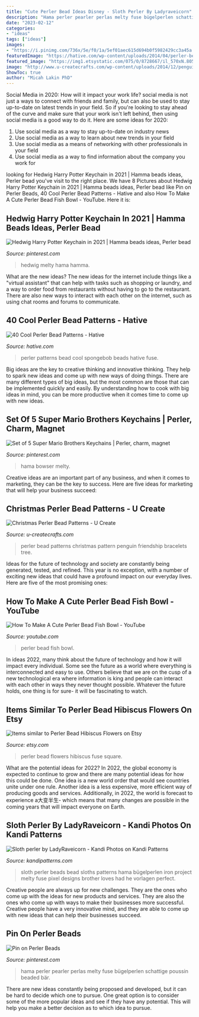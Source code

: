 ```yaml
---
title: "Cute Perler Bead Ideas Disney - Sloth Perler By Ladyraveicorn"
description: "Hama perler pearler perlas melty fuse bügelperlen schattige poussin beaded bär"
date: "2023-02-12"
categories:
- "ideas"
tags: ["ideas"]
images:
- "https://i.pinimg.com/736x/5e/f0/1a/5ef01aec615d694b0f5982429cc3a45a.jpg"
featuredImage: "https://hative.com/wp-content/uploads/2014/04/perler-beads-patterns/14-spongebob-patterns.jpg"
featured_image: "https://img1.etsystatic.com/075/0/8728667/il_570xN.805895645_6xpx.jpg"
image: "http://www.u-createcrafts.com/wp-content/uploads/2014/12/penguin.gif"
ShowToc: true
author: "Micah Lakin PhD"
---
```



Social Media in 2020: How will it impact your work life?
social media is not just a ways to connect with friends and family, but can also be used to stay up-to-date on latest trends in your field. So if you're looking to stay ahead of the curve and make sure that your work isn't left behind, then using social media is a good way to do it. Here are some ideas for 2020: 
1. Use social media as a way to stay up-to-date on industry news 
2. Use social media as a way to learn about new trends in your field 
3. Use social media as a means of networking with other professionals in your field 
4. Use social media as a way to find information about the company you work for 

	

		
looking for Hedwig Harry Potter Keychain in 2021 | Hamma beads ideas, Perler bead you've visit to the right place. We have 8 Pictures about Hedwig Harry Potter Keychain in 2021 | Hamma beads ideas, Perler bead like Pin on Perler Beads, 40 Cool Perler Bead Patterns - Hative and also How To Make A Cute Perler Bead Fish Bowl - YouTube. Here it is:
		
    
## Hedwig Harry Potter Keychain In 2021 | Hamma Beads Ideas, Perler Bead

<img loading=lazy src="https://i.pinimg.com/736x/eb/b0/3b/ebb03b5d98d6fa8450f72277429a96c5.jpg" onerror="this.onerror=null;this.src='https://tse3.mm.bing.net/th?id=OIP.0J5u1CApV4fDaWwghXDUewHaJ3&amp;pid=15.1';" alt="Hedwig Harry Potter Keychain in 2021 | Hamma beads ideas, Perler bead">

_Source: pinterest.com_

>hedwig melty hama hamma. 

	

What are the new ideas?
The new ideas for the internet include things like a "virtual assistant" that can help with tasks such as shopping or laundry, and a way to order food from restaurants without having to go to the restaurant. There are also new ways to interact with each other on the internet, such as using chat rooms and forums to communicate.

    
## 40 Cool Perler Bead Patterns - Hative

<img loading=lazy src="https://hative.com/wp-content/uploads/2014/04/perler-beads-patterns/14-spongebob-patterns.jpg" onerror="this.onerror=null;this.src='https://tse2.mm.bing.net/th?id=OIP.-ABpAg8TitRJoV4bKLdFWAHaHn&amp;pid=15.1';" alt="40 Cool Perler Bead Patterns - Hative">

_Source: hative.com_

>perler patterns bead cool spongebob beads hative fuse. 

	

Big ideas are the key to creative thinking and innovative thinking. They help to spark new ideas and come up with new ways of doing things. There are many different types of big ideas, but the most common are those that can be implemented quickly and easily. By understanding how to cook with big ideas in mind, you can be more productive when it comes time to come up with new ideas.

    
## Set Of 5 Super Mario Brothers Keychains | Perler, Charm, Magnet

<img loading=lazy src="https://i.pinimg.com/736x/5d/15/90/5d159056f3f2a5896a61f5426b38eeea.jpg" onerror="this.onerror=null;this.src='https://tse2.mm.bing.net/th?id=OIP.krsgCrYNSBAZ1iPIP7tAogHaJ4&amp;pid=15.1';" alt="Set of 5 Super Mario Brothers Keychains | Perler, charm, magnet">

_Source: pinterest.com_

>hama bowser melty. 

	

Creative ideas are an important part of any business, and when it comes to marketing, they can be the key to success. Here are five ideas for marketing that will help your business succeed: 

    
## Christmas Perler Bead Patterns - U Create

<img loading=lazy src="http://www.u-createcrafts.com/wp-content/uploads/2014/12/penguin.gif" onerror="this.onerror=null;this.src='https://tse1.mm.bing.net/th?id=OIP.X9ibzZhfKESQQdfERdKDhwHaKx&amp;pid=15.1';" alt="Christmas Perler Bead Patterns - U Create">

_Source: u-createcrafts.com_

>perler bead patterns christmas pattern penguin friendship bracelets tree. 

	

Ideas for the future of technology and society are constantly being generated, tested, and refined. This year is no exception, with a number of exciting new ideas that could have a profound impact on our everyday lives. Here are five of the most promising ones:

    
## How To Make A Cute Perler Bead Fish Bowl - YouTube

<img loading=lazy src="https://i.ytimg.com/vi/U9wbS_kkCJs/maxresdefault.jpg" onerror="this.onerror=null;this.src='https://tse4.mm.bing.net/th?id=OIP.YATwl-w4-n-kkrRPMjzILAHaEK&amp;pid=15.1';" alt="How To Make A Cute Perler Bead Fish Bowl - YouTube">

_Source: youtube.com_

>perler bead fish bowl. 

	

In ideas 2022, many think about the future of technology and how it will impact every individual. Some see the future as a world where everything is interconnected and easy to use. Others believe that we are on the cusp of a new technological era where information is king and people can interact with each other in ways they never thought possible. Whatever the future holds, one thing is for sure- it will be fascinating to watch.

    
## Items Similar To Perler Bead Hibiscus Flowers On Etsy

<img loading=lazy src="https://img1.etsystatic.com/075/0/8728667/il_570xN.805895645_6xpx.jpg" onerror="this.onerror=null;this.src='https://tse1.mm.bing.net/th?id=OIP.ibc2LtxV_73_kqVjhBY9cAHaNK&amp;pid=15.1';" alt="Items similar to Perler Bead Hibiscus Flowers on Etsy">

_Source: etsy.com_

>perler bead flowers hibiscus fuse square. 

	

What are the potential ideas for 2022?
In 2022, the global economy is expected to continue to grow and there are many potential ideas for how this could be done. One idea is a new world order that would see countries unite under one rule. Another idea is a less expensive, more efficient way of producing goods and services. Additionally, in 2022, the world is forecast to experience a大变半生- which means that many changes are possible in the coming years that will impact everyone on Earth.

    
## Sloth Perler By LadyRaveicorn - Kandi Photos On Kandi Patterns

<img loading=lazy src="https://photos.kandipatterns.com/01c628bf-e625-42f6-9513-b0f2d8ed3e7f/1.resize_700x.jpg" onerror="this.onerror=null;this.src='https://tse2.mm.bing.net/th?id=OIP.V_svKL3fR9xK0j-xGDpzawHaEK&amp;pid=15.1';" alt="Sloth perler by LadyRaveicorn - Kandi Photos on Kandi Patterns">

_Source: kandipatterns.com_

>sloth perler beads bead sloths patterns hama bügelperlen iron project melty fuse pixel designs brother loves had he vorlagen perfect. 

	

Creative people are always up for new challenges. They are the ones who come up with the ideas for new products and services. They are also the ones who come up with ways to make their businesses more successful. Creative people have a very innovative mind, and they are able to come up with new ideas that can help their businesses succeed.

    
## Pin On Perler Beads

<img loading=lazy src="https://i.pinimg.com/736x/5e/f0/1a/5ef01aec615d694b0f5982429cc3a45a.jpg" onerror="this.onerror=null;this.src='https://tse4.mm.bing.net/th?id=OIP.ryfNdn-s8oXkv_bHiznkkwHaFj&amp;pid=15.1';" alt="Pin on Perler Beads">

_Source: pinterest.com_

>hama perler pearler perlas melty fuse bügelperlen schattige poussin beaded bär. 

	

There are new ideas constantly being proposed and developed, but it can be hard to decide which one to pursue. One great option is to consider some of the more popular ideas and see if they have any potential. This will help you make a better decision as to which idea to pursue.

